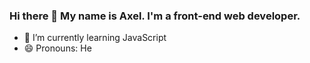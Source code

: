 ### Hi there 👋 My name is Axel. I'm a front-end web developer.

- 🌱 I’m currently learning JavaScript
- 😄 Pronouns: He
